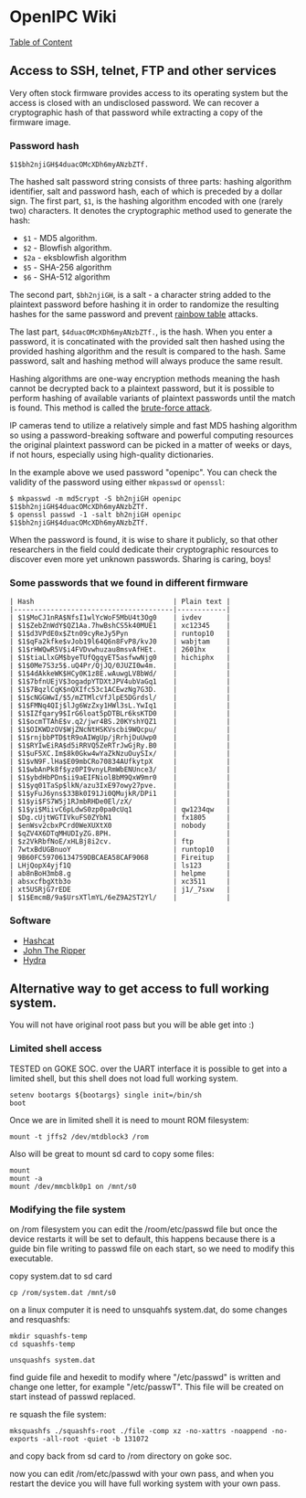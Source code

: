 # OpenIPC Wiki
[Table of Content](../index.md)

Access to SSH, telnet, FTP and other services
---------------------------------------------

Very often stock firmware provides access to its operating system but the
access is closed with an undisclosed password. We can recover a cryptographic
hash of that password while extracting a copy of the firmware image.

### Password hash

```
$1$bh2njiGH$4duacOMcXDh6myANzbZTf.
```
The hashed salt password string consists of three parts: hashing algorithm
identifier, salt and password hash, each of which is preceded by a dollar sign.
The first part, `$1`, is the hashing algorithm encoded with one (rarely two)
characters. It denotes the cryptographic method used to generate the hash:

- `$1` - MD5 algorithm.
- `$2` - Blowfish algorithm.
- `$2a` - eksblowfish algorithm
- `$5` - SHA-256 algorithm
- `$6` - SHA-512 algorithm

The second part, `$bh2njiGH`, is a salt - a character string added to the
plaintext password before hashing it in order to randomize the resulting hashes
for the same password and prevent [rainbow table][1] attacks.

The last part, `$4duacOMcXDh6myANzbZTf.`, is the hash. When you enter a
password, it is concatinated with the provided salt then hashed using the
provided hashing algorithm and the result is compared to the hash.
Same password, salt and hashing method will always produce the same result.

Hashing algorithms are one-way encryption methods meaning the hash cannot be
decrypted back to a plaintext password, but it is possible to perform hashing
of available variants of plaintext passwords until the match is found.
This method is called the [brute-force attack][2].

IP cameras tend to utilize a relatively simple and fast MD5 hashing algorithm
so using a password-breaking software and powerful computing resources the
original plaintext password can be picked in a matter of weeks or days, if not
hours, especially using high-quality dictionaries.

In the example above we used password "openipc". You can check the validity of
the password using either `mkpasswd` or `openssl`:
```
$ mkpasswd -m md5crypt -S bh2njiGH openipc
$1$bh2njiGH$4duacOMcXDh6myANzbZTf.
$ openssl passwd -1 -salt bh2njiGH openipc
$1$bh2njiGH$4duacOMcXDh6myANzbZTf.
```

When the password is found, it is wise to share it publicly, so that other
researchers in the field could dedicate their cryptographic resources to
discover even more yet unknown passwords. Sharing is caring, boys!

### Some passwords that we found in different firmware
```
| Hash                                  | Plain text |
|---------------------------------------|------------|
| $1$MoCJ1nRA$NfsI1wlYcWoF5MbU4t3Og0    | ivdev      |
| $1$ZebZnWdY$QZ1Aa.7hwBshCS5k40MUE1    | xc12345    |
| $1$d3VPdE0x$Ztn09cyReJy5Pyn           | runtop10   |
| $1$qFa2kfke$vJob19l64Q6n8FvP8/kvJ0    | wabjtam    |
| $1$rHWQwR5V$i4FVDvwhuzau8msvAfHEt.    | 2601hx     |
| $1$tiaLlxGM$byeTUfQgqyET5asfwwNjg0    | hichiphx   |
| $1$0Me7S3z5$.uQ4Pr/QjJQ/0JUZI0w4m.    |            |
| $1$4dAkkeWK$HCy0K1z8E.wAuwgLV8bWd/    |            |
| $1$7bfnUEjV$3ogadpYTDXtJPV4ubVaGq1    |            |
| $1$7BqzlCqK$nQXIfc53c1ACEwzNg7G3D.    |            |
| $1$cNGGWwI/$5/mZTMlcVfJlpE5DGrdsl/    |            |
| $1$FMNq4QIj$lJg6WzZxy1HWl3sL.YwIq1    |            |
| $1$IZfqary9$IrG6loat5pDTBLr6ksKTD0    |            |
| $1$ocmTTAhE$v.q2/jwr4BS.20KYshYQZ1    |            |
| $1$OIKWDzOV$WjZNcNtHSKVscbi9WQcpu/    |            |
| $1$rnjbbPTD$tR9oAIWgUp/jRrhjDuUwp0    |            |
| $1$RYIwEiRA$d5iRRVQ5ZeRTrJwGjRy.B0    |            |
| $1$uF5XC.Im$8k0Gkw4wYaZkNzuOuySIx/    |            |
| $1$vN9F.lHa$E09mbCRo70834AUfkytpX     |            |
| $1$wbAnPk8f$yz0PI9vnyLRmWbENUnce3/    |            |
| $1$ybdHbPDn$ii9aEIFNiolBbM9QxW9mr0    |            |
| $1$yq01TaSp$lkN/azu3IxE97owy27pve.    |            |
| $1$yFuJ6yns$33Bk0I91Ji0QMujkR/DPi1    |            |
| $1$yi$FS7W5j1RJmbRHDe0El/zX/          |            |
| $1$yi$MiivC6pLdwS0zp0pa0cUq1          | qw1234qw   |
| $Dg.cUjtWGTIVkuFS0ZYbN1               | fx1805     |
| $enWsv2cbxPCrd0WeXUXtX0               | nobody     |
| $qZV4X6DTqMHUDIyZG.8PH.               |            |
| $z2VkRbfNoE/xHLBj8i2cv.               | ftp        |
| 7wtxBdUGBnuoY                         | runtop10   |
| 9B60FC59706134759DBCAEA58CAF9068      | Fireitup   |
| LHjQopX4yjf1Q                         | ls123      |
| ab8nBoH3mb8.g                         | helpme     |
| absxcfbgXtb3o                         | xc3511     |
| xt5USRjG7rEDE                         | j1/_7sxw   |
| $1$EmcmB/9a$UrsXTlmYL/6eZ9A2ST2Yl/    |            |

```

### Software

- [Hashcat](https://hashcat.net/)
- [John The Ripper](https://www.openwall.com/john/)
- [Hydra](https://github.com/vanhauser-thc/thc-hydra)


[1]: https://en.wikipedia.org/wiki/Rainbow_table
[2]: https://en.wikipedia.org/wiki/Brute-force_attack



Alternative way to get access to full working system.
---------------------------------------------------

You will not have original root pass but you will be able get into :)

### Limited shell access
TESTED on GOKE SOC. over the UART interface it is possible to get into a limited shell, but this shell does not load full working system.
```
setenv bootargs ${bootargs} single init=/bin/sh
boot

```
Once we are in limited shell it is need to mount ROM filesystem:
```
mount -t jffs2 /dev/mtdblock3 /rom
```

Also will be great to mount sd card to copy some files:
```
mount
mount -a
mount /dev/mmcblk0p1 on /mnt/s0
```

### Modifying the file system
on /rom filesystem you can edit the /room/etc/passwd file but once the device restarts it will be set to default, this happens because there is a guide bin file writing to passwd file on each start, so we need to modify this executable.

copy system.dat to sd card
```
cp /rom/system.dat /mnt/s0
```

on a linux computer it is need to unsquahfs system.dat, do some changes and resquashfs:
```
mkdir squashfs-temp
cd squashfs-temp

unsquashfs system.dat
```

find guide file and hexedit to modify where "/etc/passwd" is written and change one letter, for example "/etc/passwT". This file will be created on start instead of passwd replaced.

re squash the file system:
```
mksquashfs ./squashfs-root ./file -comp xz -no-xattrs -noappend -no-exports -all-root -quiet -b 131072
```

and copy back from sd card to /rom directory on goke soc.

now you can edit /rom/etc/passwd with your own pass, and when you restart the device you will have full working system with your own pass.


